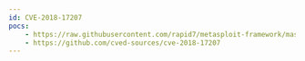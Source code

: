 ```yaml
---
id: CVE-2018-17207
pocs:
    - https://raw.githubusercontent.com/rapid7/metasploit-framework/master/modules/exploits/multi/php/wp_duplicator_code_inject.rb
    - https://github.com/cved-sources/cve-2018-17207
---
```

